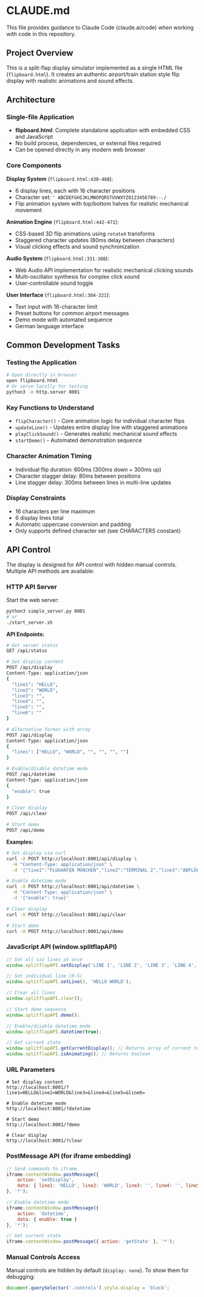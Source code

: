 # CLAUDE.md

This file provides guidance to Claude Code (claude.ai/code) when working with code in this repository.

## Project Overview

This is a split-flap display simulator implemented as a single HTML file (`flipboard.html`). It creates an authentic airport/train station style flip display with realistic animations and sound effects.

## Architecture

### Single-file Application
- **flipboard.html**: Complete standalone application with embedded CSS and JavaScript
- No build process, dependencies, or external files required
- Can be opened directly in any modern web browser

### Core Components

**Display System** (`flipboard.html:430-488`):
- 6 display lines, each with 16 character positions
- Character set: `' ABCDEFGHIJKLMNOPQRSTUVWXYZ0123456789:-./`
- Flip animation system with top/bottom halves for realistic mechanical movement

**Animation Engine** (`flipboard.html:442-471`):
- CSS-based 3D flip animations using `rotateX` transforms
- Staggered character updates (80ms delay between characters)
- Visual clicking effects and sound synchronization

**Audio System** (`flipboard.html:331-388`):
- Web Audio API implementation for realistic mechanical clicking sounds
- Multi-oscillator synthesis for complex click sound
- User-controllable sound toggle

**User Interface** (`flipboard.html:304-321`):
- Text input with 16-character limit
- Preset buttons for common airport messages
- Demo mode with automated sequence
- German language interface

## Common Development Tasks

### Testing the Application
```bash
# Open directly in browser
open flipboard.html
# Or serve locally for testing
python3 -m http.server 8001
```

### Key Functions to Understand
- `flipCharacter()` - Core animation logic for individual character flips
- `updateLine()` - Updates entire display line with staggered animations
- `playClickSound()` - Generates realistic mechanical sound effects
- `startDemo()` - Automated demonstration sequence

### Character Animation Timing
- Individual flip duration: 600ms (300ms down + 300ms up)
- Character stagger delay: 80ms between positions
- Line stagger delay: 300ms between lines in multi-line updates

### Display Constraints
- 16 characters per line maximum
- 6 display lines total
- Automatic uppercase conversion and padding
- Only supports defined character set (see CHARACTERS constant)

## API Control

The display is designed for API control with hidden manual controls. Multiple API methods are available:

### HTTP API Server
Start the web server:
```bash
python3 simple_server.py 8001
# or
./start_server.sh
```

**API Endpoints:**
```bash
# Get server status
GET /api/status

# Set display content
POST /api/display
Content-Type: application/json
{
  "line1": "HELLO",
  "line2": "WORLD",
  "line3": "",
  "line4": "",
  "line5": "",
  "line6": ""
}

# Alternative format with array
POST /api/display
Content-Type: application/json
{
  "lines": ["HELLO", "WORLD", "", "", "", ""]
}

# Enable/disable datetime mode
POST /api/datetime
Content-Type: application/json
{
  "enable": true
}

# Clear display
POST /api/clear

# Start demo
POST /api/demo
```

**Examples:**
```bash
# Set display via curl
curl -X POST http://localhost:8001/api/display \
  -H "Content-Type: application/json" \
  -d '{"line1":"FLUGHAFEN MÜNCHEN","line2":"TERMINAL 2","line3":"ABFLÜGE","line4":"LH 441 FRANKFURT","line5":"GATE A15","line6":"12:30 PÜNKTLICH"}'

# Enable datetime mode
curl -X POST http://localhost:8001/api/datetime \
  -H "Content-Type: application/json" \
  -d '{"enable": true}'

# Clear display
curl -X POST http://localhost:8001/api/clear

# Start demo
curl -X POST http://localhost:8001/api/demo
```

### JavaScript API (window.splitflapAPI)
```javascript
// Set all six lines at once
window.splitflapAPI.setDisplay('LINE 1', 'LINE 2', 'LINE 3', 'LINE 4', 'LINE 5', 'LINE 6');

// Set individual line (0-5)
window.splitflapAPI.setLine(1, 'HELLO WORLD');

// Clear all lines
window.splitflapAPI.clear();

// Start demo sequence
window.splitflapAPI.demo();

// Enable/disable datetime mode
window.splitflapAPI.datetime(true);

// Get current state
window.splitflapAPI.getCurrentDisplay(); // Returns array of current text
window.splitflapAPI.isAnimating(); // Returns boolean
```

### URL Parameters
```
# Set display content
http://localhost:8001/?line1=HELLO&line2=WORLD&line3=&line4=&line5=&line6=

# Enable datetime mode
http://localhost:8001/?datetime

# Start demo
http://localhost:8001/?demo

# Clear display
http://localhost:8001/?clear
```

### PostMessage API (for iframe embedding)
```javascript
// Send commands to iframe
iframe.contentWindow.postMessage({
    action: 'setDisplay',
    data: { line1: 'HELLO', line2: 'WORLD', line3: '', line4: '', line5: '', line6: '' }
}, '*');

// Enable datetime mode
iframe.contentWindow.postMessage({
    action: 'datetime',
    data: { enable: true }
}, '*');

// Get current state
iframe.contentWindow.postMessage({ action: 'getState' }, '*');
```

### Manual Controls Access
Manual controls are hidden by default (`display: none`). To show them for debugging:
```javascript
document.querySelector('.controls').style.display = 'block';
```